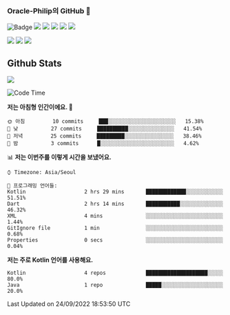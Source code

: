### Oracle-Philip의 GitHub 👋

![Badge](http://img.shields.io/badge/-Java-black?style=flat-square)
<img src="https://img.shields.io/badge/ -Kotlin-black?style=flat-square&logo=Kotlin&logoColor=#7F52FF"/></a>
<img src="https://img.shields.io/badge/ -Dart-black?style=flat-square&logo=Dart&logoColor=#0175C2"/></a>
<img src="https://img.shields.io/badge/ -Android-black?style=flat-square&logo=Android&logoColor=#3DDC84"/></a>
<img src="https://img.shields.io/badge/ -Flutter-black?style=flat-square&logo=Flutter&logoColor=#02569B"/></a>
<img src="https://img.shields.io/badge/ -Firebase-black?style=flat-square&logo=Firebase&logoColor=#FFCA28"/></a>

<img src="https://img.shields.io/badge/ -BLE-black?style=flat-square&logo=Bluetooth&logoColor=#0082FC"/></a>
<img src="https://img.shields.io/badge/ -STM32F103-black?style=flat-square&logo=STMicroelectronics&logoColor=#03234B"/></a>
<img src="https://img.shields.io/badge/ -Qt-black?style=flat-square&logo=Qt&logoColor=#41CD52"/></a>

<!--
![Badge](http://img.shields.io/badge/-Java-black?style=flat-square)
![Badge](http://img.shields.io/badge/-Koltin-black?style=flat-square)
![Badge](http://img.shields.io/badge/-Dart-black?style=flat-square)
![Badge](http://img.shields.io/badge/-Android-black?style=flat-square)
![Badge](http://img.shields.io/badge/-Flutter-black?style=flat-square)
![Badge](http://img.shields.io/badge/-Firebase-black?style=flat-square)
-->

## Github Stats  
<div align="left"><img src="https://github-readme-stats.vercel.app/api?username=Oracle-Philip&show_icons=true&count_private=true&hide_border=true" align="center" /></div>


<!--START_SECTION:waka-->
![Code Time](http://img.shields.io/badge/Code%20Time-7%20hrs%2055%20mins-blue)

**저는 아침형 인간이에요. 🐤** 

```text
🌞 아침         10 commits     ███░░░░░░░░░░░░░░░░░░░░░░   15.38% 
🌆 낮　         27 commits     ██████████░░░░░░░░░░░░░░░   41.54% 
🌃 저녁         25 commits     █████████░░░░░░░░░░░░░░░░   38.46% 
🌙 밤　         3 commits      █░░░░░░░░░░░░░░░░░░░░░░░░   4.62%

```


📊 **저는 이번주를 이렇게 시간을 보냈어요.** 

```text
⌚︎ Timezone: Asia/Seoul

💬 프로그래밍 언어들: 
Kotlin                   2 hrs 29 mins       █████████████░░░░░░░░░░░░   51.51% 
Dart                     2 hrs 14 mins       ███████████░░░░░░░░░░░░░░   46.32% 
XML                      4 mins              ░░░░░░░░░░░░░░░░░░░░░░░░░   1.44% 
GitIgnore file           1 min               ░░░░░░░░░░░░░░░░░░░░░░░░░   0.68% 
Properties               0 secs              ░░░░░░░░░░░░░░░░░░░░░░░░░   0.04%

```

**저는 주로 Kotlin 언어를 사용해요.** 

```text
Kotlin                   4 repos             ████████████████████░░░░░   80.0% 
Java                     1 repo              █████░░░░░░░░░░░░░░░░░░░░   20.0%

```



 Last Updated on 24/09/2022 18:53:50 UTC
<!--END_SECTION:waka-->


<!--
**Oracle-Philip/Oracle-Philip** is a ✨ _special_ ✨ repository because its `README.md` (this file) appears on your GitHub profile.

Here are some ideas to get you started:

- 🔭 I’m currently working on ...
- 🌱 I’m currently learning ...
- 👯 I’m looking to collaborate on ...
- 🤔 I’m looking for help with ...
- 💬 Ask me about ...
- 📫 How to reach me: ...
- 😄 Pronouns: ...
- ⚡ Fun fact: ...
-->
